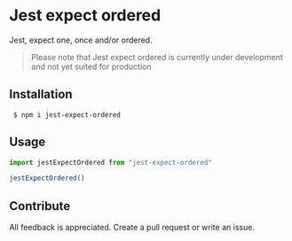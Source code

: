 # Jest expect ordered

Jest, expect one, once and/or ordered.

> Please note that Jest expect ordered is currently under development and not yet suited for production

## Installation

```shell
 $ npm i jest-expect-ordered
```

## Usage



```ts
import jestExpectOrdered from "jest-expect-ordered"

jestExpectOrdered()
```

## Contribute

All feedback is appreciated. Create a pull request or write an issue.
